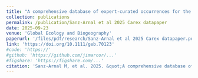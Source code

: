 ```yaml
---
title: "A comprehensive database of expert-curated occurrences for the genus <i>Carex</i> L. (Cyperaceae)"
collection: publications
permalink: /publication/Sanz-Arnal et al 2025 Carex datapaper
date: 2025-09-23
venue: 'Global Ecology and Biogeography'
paperurl: '/files/pdf/research/Sanz-Arnal et al 2025 Carex datapaper.pdf'
link: 'https://doi.org/10.1111/geb.70123'
#code: 'https://'
#github: 'https://github.com/jimarcor/...'
#figshare: 'https://figshare.com/...'
citation: 'Sanz-Arnal M, et al. 2025. &quot;A comprehensive database of expert-curated occurrences for the genus <i>Carex</i> L. (Cyperaceae)&quot; <i>Global Ecology and Biogeography</i> 34(9): e70123. doi:10.1111/geb.70123'
---
```

